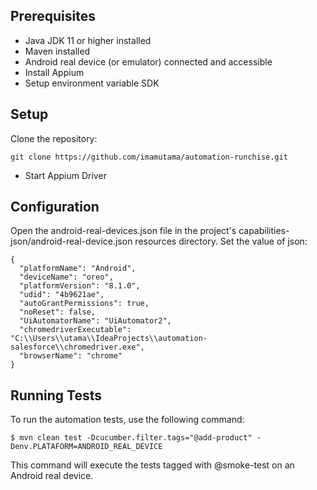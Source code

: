 
## Prerequisites
* Java JDK 11 or higher installed
* Maven installed
* Android real device (or emulator) connected and accessible
* Install Appium
* Setup environment variable SDK

## Setup
Clone the repository: 
```console
git clone https://github.com/imamutama/automation-runchise.git
```
* Start Appium Driver

## Configuration
Open the android-real-devices.json file in the project's capabilities-json/android-real-device.json resources directory.
Set the value of json:

```console
{
  "platformName": "Android",
  "deviceName": "oreo",
  "platformVersion": "8.1.0",
  "udid": "4b9621ae",
  "autoGrantPermissions": true,
  "noReset": false,
  "UiAutomatorName": "UiAutomator2",
  "chromedriverExecutable": "C:\\Users\\utama\\IdeaProjects\\automation-salesforce\\chromedriver.exe",
  "browserName": "chrome"
}
```
## Running Tests
To run the automation tests, use the following command:
```console
$ mvn clean test -Dcucumber.filter.tags="@add-product" -Denv.PLATAFORM=ANDROID_REAL_DEVICE
```
This command will execute the tests tagged with @smoke-test on an Android real device.

